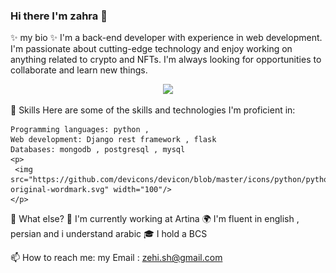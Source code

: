 ### Hi there I'm zahra 👋

 ✨ my bio ✨ 
I'm a back-end developer with experience in web development. I'm passionate about cutting-edge technology and enjoy working on anything related to crypto and NFTs. I'm always looking for opportunities to collaborate and learn new things.
<div id="header" align="center">
 <img src="https://encrypted-tbn0.gstatic.com/images?q=tbn:ANd9GcScTDj_3c-P5J5IwYVwNQLjlKJ7b0XS67uqsT449jCroeUQyaibeBj4A7SzwlA2RFno3qo&usqp=CAU" width="25%">
</div>

🌱 Skills
Here are some of the skills and technologies I'm proficient in:

    Programming languages: python ,
    Web development: Django rest framework , flask
    Databases: mongodb , postgresql , mysql
    <p>
     <img src="https://github.com/devicons/devicon/blob/master/icons/python/python-original-wordmark.svg" width="100"/>
    </p>
🤔 What else?
    💼 I'm currently working at Artina 
    🌍 I'm fluent in english , persian and i understand arabic
    🎓 I hold a BCS

📫 How to reach me:
    my Email : zehi.sh@gmail.com

